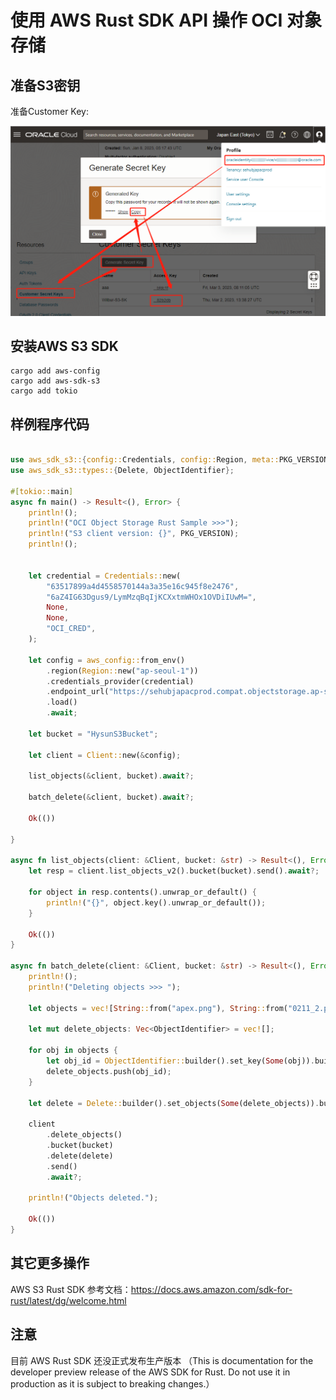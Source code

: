 # 使用 AWS Rust SDK API 操作 OCI 对象存储

## 准备S3密钥

准备Customer Key:

![secret-key](secret-key.png)

## 安装AWS S3 SDK  

```shell
cargo add aws-config
cargo add aws-sdk-s3
cargo add tokio
```

## 样例程序代码

```rust

use aws_sdk_s3::{config::Credentials, config::Region, meta::PKG_VERSION, Client, Error};
use aws_sdk_s3::types::{Delete, ObjectIdentifier};

#[tokio::main]
async fn main() -> Result<(), Error> {
    println!();
    println!("OCI Object Storage Rust Sample >>>");
    println!("S3 client version: {}", PKG_VERSION);
    println!();
    
    
    let credential = Credentials::new(
        "63517899a4d4558570144a3a35e16c945f8e2476",
        "6aZ4IG63Dgus9/LymMzqBqIjKCXxtmWHOx1OVDiIUwM=",
        None,
        None,
        "OCI_CRED",
    );
    
    let config = aws_config::from_env()
        .region(Region::new("ap-seoul-1"))
        .credentials_provider(credential)
        .endpoint_url("https://sehubjapacprod.compat.objectstorage.ap-seoul-1.oraclecloud.com")
        .load()
        .await;
    
    let bucket = "HysunS3Bucket";
    
    let client = Client::new(&config);

    list_objects(&client, bucket).await?;

    batch_delete(&client, bucket).await?;

    Ok(())

}

async fn list_objects(client: &Client, bucket: &str) -> Result<(), Error> {
    let resp = client.list_objects_v2().bucket(bucket).send().await?;

    for object in resp.contents().unwrap_or_default() {
        println!("{}", object.key().unwrap_or_default());
    }

    Ok(())
}

async fn batch_delete(client: &Client, bucket: &str) -> Result<(), Error> {
    println!();
    println!("Deleting objects >>> ");

    let objects = vec![String::from("apex.png"), String::from("0211_2.png")];

    let mut delete_objects: Vec<ObjectIdentifier> = vec![];

    for obj in objects {
        let obj_id = ObjectIdentifier::builder().set_key(Some(obj)).build();
        delete_objects.push(obj_id);
    }

    let delete = Delete::builder().set_objects(Some(delete_objects)).build();

    client
        .delete_objects()
        .bucket(bucket)
        .delete(delete)
        .send()
        .await?;

    println!("Objects deleted.");

    Ok(())
}

```

## 其它更多操作

AWS S3 Rust SDK 参考文档：<https://docs.aws.amazon.com/sdk-for-rust/latest/dg/welcome.html>

## 注意

目前 AWS Rust SDK 还没正式发布生产版本 （This is documentation for the developer preview release of the AWS SDK for Rust. Do not use it in production as it is subject to breaking changes.）
